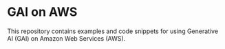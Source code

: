 # GAI on AWS

This repository contains examples and code snippets for using Generative AI (GAI) on Amazon Web Services (AWS).
